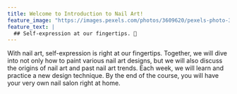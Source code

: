 ```yaml
---
title: Welcome to Introduction to Nail Art!
feature_image: "https://images.pexels.com/photos/3609620/pexels-photo-3609620.jpeg?auto=compress&cs=tinysrgb&dpr=1&w=500"
feature_text: |
  ## Self-expression at our fingertips. 💅
---
```


With nail art, self-expression is right at our fingertips. Together, we will dive into not only how to paint various nail art designs, but we will also discuss the origins of nail art and past nail art trends. Each week, we will learn and practice a new design technique. By the end of the course, you will have your very own nail salon right at home.
